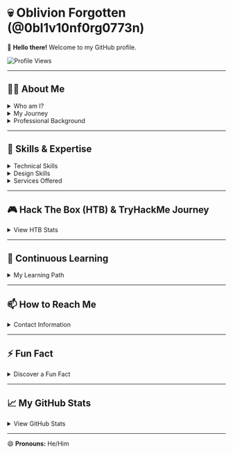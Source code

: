 # 💀 Oblivion Forgotten (@0bl1v10nf0rg0773n)

👋 **Hello there!** Welcome to my GitHub profile.

![Profile Views](https://komarev.com/ghpvc/?username=0bl1v10nf0rg0773n&color=blueviolet)

---

## 🧑‍💻 About Me

<details>
  <summary>Who am I?</summary>
  I'm **Oblivion Forgotten**, known in the real world as **Ivan Barnola Gasch** from Catalonia, Spain. I have achieved the **God rank on TryHackMe** and **Hacker rank on Hack The Box**.
</details>

<details>
  <summary>My Journey</summary>
  - 🌍 Fluent in Catalan, English, and Spanish.
  - 🌱 Currently pursuing the **Certified Ethical Hacker (CEH)** certification.
  - 🕵️ Engaged in HTB challenges for over 7 years.
  - ⚔️ Active participant in TryHackMe KOTH challenges and practice sessions.
</details>

<details>
  <summary>Professional Background</summary>
  - 🖥️ Network administrator in educational institutions.
  - 🔒 Specializing in network security, device management, and network mapping.
</details>

---

## 🚀 Skills & Expertise

<details>
  <summary>Technical Skills</summary>
  - **HTML:** ![100%](https://progress-bar.dev/100)
  - **CSS:** ![90%](https://progress-bar.dev/90)
  - **JavaScript:** ![75%](https://progress-bar.dev/75)
  - **PHP:** ![80%](https://progress-bar.dev/80)
  - **Network Setups:** ![90%](https://progress-bar.dev/90)
</details>

<details>
  <summary>Design Skills</summary>
  - **Photoshop:** Image editing and logo creation.
  - **After Effects:** Video editing.
  - **Adobe Premiere:** Professional video editing for advertisements.
</details>

<details>
  <summary>Services Offered</summary>
  - **Computer Repair and Assembly:** Assisting in assembly or repair with a focus on learning.
  - **Network Mapping:** Providing comprehensive network maps and documentation for companies.
  - **Web Development:** Basic website creation using HTML, CSS, JS, or WordPress with database setup.
</details>

---

## 🎮 Hack The Box (HTB) & TryHackMe Journey

<details>
  <summary>View HTB Stats</summary>
  ![HTB Stats](https://www.hackthebox.com/badge/image/htb-stats)
</details>

---

## 🌱 Continuous Learning

<details>
  <summary>My Learning Path</summary>
  I am passionate about staying updated in the tech landscape and continuously expanding my knowledge.
</details>

---

## 📫 How to Reach Me

<details>
  <summary>Contact Information</summary>
  - **Website:** [My website](https://ivan-vcard.xyz)
  - **Other links:** [Other links]()
</details>

---

## ⚡ Fun Fact

<details>
  <summary>Discover a Fun Fact</summary>
  I enjoy exploring new cybersecurity developments and devising creative solutions to intricate security challenges.
</details>

---

## 📈 My GitHub Stats

<details>
  <summary>View GitHub Stats</summary>
  ![Oblivion's GitHub Stats](https://github-readme-stats.vercel.app/api?username=0bl1v10nf0rg0773n&show_icons=true&theme=radical)
  ![Top Langs](https://github-readme-stats.vercel.app/api/top-langs/?username=0bl1v10nf0rg0773n&layout=compact&theme=radical)
</details>

---

😄 **Pronouns:** He/Him

